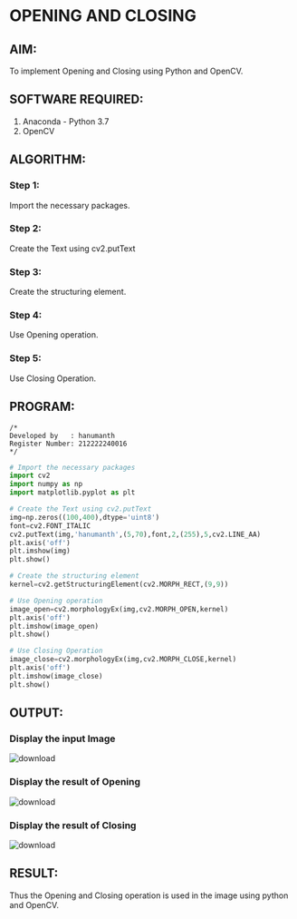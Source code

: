 # OPENING AND CLOSING

## AIM:
To implement Opening and Closing using Python and OpenCV.

## SOFTWARE REQUIRED:
1. Anaconda - Python 3.7
2. OpenCV
## ALGORITHM:
### Step 1:
Import the necessary packages.
### Step 2:
Create the Text using cv2.putText
### Step 3:
Create the structuring element.
### Step 4:
Use Opening operation.
### Step 5:
Use Closing Operation.

## PROGRAM:
```
/*
Developed by   : hanumanth
Register Number: 212222240016
*/
```
``` Python
# Import the necessary packages
import cv2
import numpy as np
import matplotlib.pyplot as plt

# Create the Text using cv2.putText
img=np.zeros((100,400),dtype='uint8')
font=cv2.FONT_ITALIC
cv2.putText(img,'hanumanth',(5,70),font,2,(255),5,cv2.LINE_AA)
plt.axis('off')
plt.imshow(img)
plt.show()

# Create the structuring element
kernel=cv2.getStructuringElement(cv2.MORPH_RECT,(9,9))

# Use Opening operation
image_open=cv2.morphologyEx(img,cv2.MORPH_OPEN,kernel)
plt.axis('off')
plt.imshow(image_open)
plt.show()

# Use Closing Operation
image_close=cv2.morphologyEx(img,cv2.MORPH_CLOSE,kernel)
plt.axis('off')
plt.imshow(image_close)
plt.show()

```
## OUTPUT:

### Display the input Image
![download](https://github.com/Hanumanth26/Opening-and-Closing/assets/121033192/d578ace2-515d-4ba7-bcce-9574499dcac3)




### Display the result of Opening
![download](https://github.com/Hanumanth26/Opening-and-Closing/assets/121033192/9002c5f8-3a06-43f4-85a5-b6e451cfffce)





### Display the result of Closing

![download](https://github.com/Hanumanth26/Opening-and-Closing/assets/121033192/0722db39-2ce0-4785-a96a-0482e3f72d81)




## RESULT:
Thus the Opening and Closing operation is used in the image using python and OpenCV.
